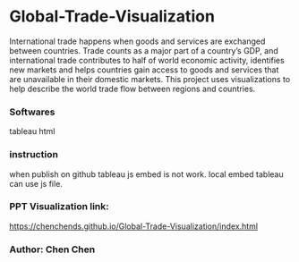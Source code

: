 # Global-Trade-Visualization
International trade happens when goods and services are exchanged between countries. Trade counts as a major part of a country’s GDP, and international trade contributes to half of world economic activity, identifies new markets and helps countries gain access to goods and services that are unavailable in their domestic markets. This project uses visualizations to help describe the world trade flow between regions and countries. 

### Softwares
tableau
html

### instruction
when publish on github tableau js embed is not work. 
local embed tableau can use js file.

### PPT Visualization link: 
https://chenchends.github.io/Global-Trade-Visualization/index.html


### Author: Chen Chen
